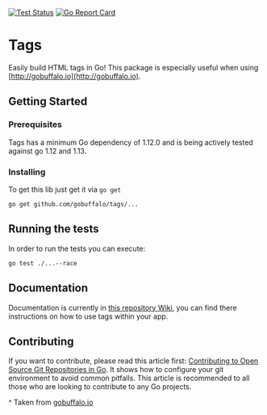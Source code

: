  [![Test Status](https://github.com/gobuffalo/tags/workflows/Tests/badge.svg)](https://github.com/gobuffalo/tags/actions)
 [![Go Report Card](https://goreportcard.com/badge/github.com/gobuffalo/tags)](https://goreportcard.com/report/github.com/gobuffalo/tags)

# Tags

Easily build HTML tags in Go! This package is especially useful when using [http://gobuffalo.io](http://gobuffalo.io).

## Getting Started
### Prerequisites

Tags has a minimum Go dependency of 1.12.0 and is being actively tested against go 1.12 and 1.13.

### Installing

To get this lib just get it via `go get`

```
go get github.com/gobuffalo/tags/...
```
## Running the tests

In order to run the tests you can execute:

```
go test ./...--race
```
## Documentation

Documentation is currently in [this repository Wiki](https://github.com/gobuffalo/tags/wiki), you can find there instructions on how to use tags within your app.

## Contributing

If you want to contribute, please read this article first: [Contributing to Open Source Git Repositories in Go](https://splice.com/blog/contributing-open-source-git-repositories-go/). It shows how to configure your git environment to avoid common pitfalls. This article is recommended to all those who are looking to contribute to any Go projects.

^ Taken from [gobuffalo.io](https://https://gobuffalo.io/docs/contributing)
